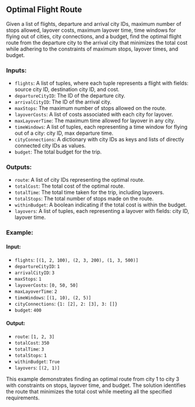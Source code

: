 ## Optimal Flight Route

Given a list of flights, departure and arrival city IDs, maximum number of stops allowed, layover costs, maximum layover time, time windows for flying out of cities, city connections, and a budget, find the optimal flight route from the departure city to the arrival city that minimizes the total cost while adhering to the constraints of maximum stops, layover times, and budget.

### Inputs:

- `flights`: A list of tuples, where each tuple represents a flight with fields: source city ID, destination city ID, and cost.
- `departureCityID`: The ID of the departure city.
- `arrivalCityID`: The ID of the arrival city.
- `maxStops`: The maximum number of stops allowed on the route.
- `layoverCosts`: A list of costs associated with each city for layover.
- `maxLayoverTime`: The maximum time allowed for layover in any city.
- `timeWindows`: A list of tuples, each representing a time window for flying out of a city: city ID, max departure time.
- `cityConnections`: A dictionary with city IDs as keys and lists of directly connected city IDs as values.
- `budget`: The total budget for the trip.

### Outputs:

- `route`: A list of city IDs representing the optimal route.
- `totalCost`: The total cost of the optimal route.
- `totalTime`: The total time taken for the trip, including layovers.
- `totalStops`: The total number of stops made on the route.
- `withinBudget`: A boolean indicating if the total cost is within the budget.
- `layovers`: A list of tuples, each representing a layover with fields: city ID, layover time.

### Example:

#### Input:

- `flights`: `[(1, 2, 100), (2, 3, 200), (1, 3, 500)]`
- `departureCityID`: `1`
- `arrivalCityID`: `3`
- `maxStops`: `1`
- `layoverCosts`: `[0, 50, 50]`
- `maxLayoverTime`: `2`
- `timeWindows`: `[(1, 10), (2, 5)]`
- `cityConnections`: `{1: [2], 2: [3], 3: []}`
- `budget`: `400`

#### Output:

- `route`: `[1, 2, 3]`
- `totalCost`: `350`
- `totalTime`: `3`
- `totalStops`: `1`
- `withinBudget`: `True`
- `layovers`: `[(2, 1)]`

This example demonstrates finding an optimal route from city 1 to city 3 with constraints on stops, layover time, and budget. The solution identifies the route that minimizes the total cost while meeting all the specified requirements.